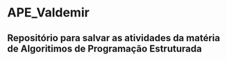 # APE_Valdemir

## Repositório para salvar as atividades da matéria de Algoritimos de Programação Estruturada

